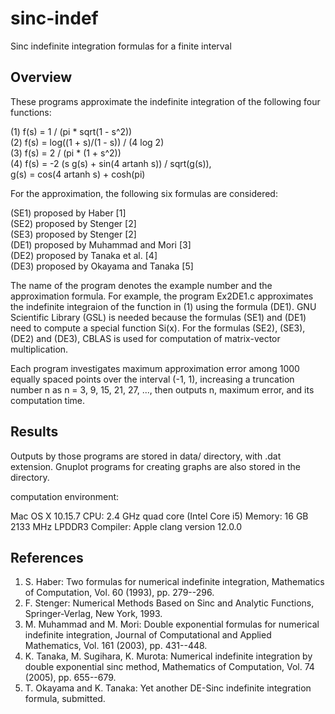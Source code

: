 # sinc-indef
Sinc indefinite integration formulas for a finite interval
## Overview
These programs approximate the indefinite integration of the following
four functions:

(1) f(s) = 1 / (pi * sqrt(1 - s^2))  
(2) f(s) = log((1 + s)/(1 - s)) / (4 log 2)  
(3) f(s) = 2 / (pi * (1 + s^2))  
(4) f(s) = -2 (s g(s) + sin(4 artanh s)) / sqrt(g(s)),  
    g(s) = cos(4 artanh s) + cosh(pi)

For the approximation, the following six formulas are considered:

(SE1) proposed by Haber [1]  
(SE2) proposed by Stenger [2]  
(SE3) proposed by Stenger [2]  
(DE1) proposed by Muhammad and Mori [3]  
(DE2) proposed by Tanaka et al. [4]  
(DE3) proposed by Okayama and Tanaka [5]  

The name of the program denotes the example number and the approximation
formula. For example, the program Ex2DE1.c approximates the indefinite
integraion of the function in (1) using the formula (DE1). GNU Scientific
Library (GSL) is needed because the formulas (SE1) and (DE1) need to
compute a special function Si(x). For the formulas (SE2), (SE3), (DE2)
and (DE3), CBLAS is used for computation of matrix-vector multiplication.

Each program investigates maximum approximation error among 1000 equally
spaced points over the interval (-1, 1), increasing a truncation number n
as n = 3, 9, 15, 21, 27, ..., then outputs n, maximum error, and its
computation time.

## Results
Outputs by those programs are stored in data/ directory, with .dat extension.
Gnuplot programs for creating graphs are also stored in the directory.

computation environment:

Mac OS X 10.15.7
CPU: 2.4 GHz quad core (Intel Core i5)
Memory: 16 GB 2133 MHz LPDDR3
Compiler: Apple clang version 12.0.0

## References
1. S. Haber:
 Two formulas for numerical indefinite integration, Mathematics of
 Computation, Vol. 60 (1993), pp. 279--296.
2. F. Stenger:
 Numerical Methods Based on Sinc and Analytic Functions, Springer-Verlag,
 New York, 1993.
3. M. Muhammad and M. Mori:
 Double exponential formulas for numerical indefinite integration,
 Journal of Computational and Applied Mathematics, Vol. 161 (2003),
 pp. 431--448.
4. K. Tanaka, M. Sugihara, K. Murota:
 Numerical indefinite integration by double exponential sinc method,
 Mathematics of Computation, Vol. 74 (2005), pp. 655--679.
5. T. Okayama and K. Tanaka:
 Yet another DE-Sinc indefinite integration formula, submitted.
